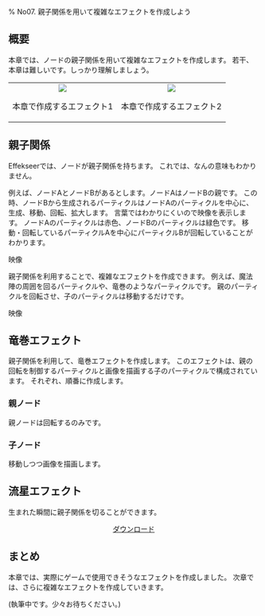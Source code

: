 ﻿% No07. 親子関係を用いて複雑なエフェクトを作成しよう

<div class="main">

## 概要

本章では、ノードの親子関係を用いて複雑なエフェクトを作成します。
若干、本章は難しいです。しっかり理解しましょう。

<table>
<tr>
<td>
<div align="center">
<img src="../../img/Tutorial/06_completed_1.gif.png">
<p>本章で作成するエフェクト1</p>
</div>
</td>
<td>
<div align="center">
<img src="../../img/Tutorial/06_completed_2.gif.png">
<p>本章で作成するエフェクト2</p>
</div>
</td>

</tr>
</table>

## 親子関係

Effekseerでは、ノードが親子関係を持ちます。
これでは、なんの意味もわかりません。

例えば、ノードAとノードBがあるとします。ノードAはノードBの親です。
この時、ノードBから生成されるパーティクルはノードAのパーティクルを中心に、生成、移動、回転、拡大します。
言葉ではわかりにくいので映像を表示します。
ノードAのパーティクルは赤色、ノードBのパーティクルは緑色です。
移動・回転しているパーティクルAを中心にパーティクルBが回転していることがわかります。

映像

親子関係を利用することで、複雑なエフェクトを作成できます。
例えば、魔法陣の周囲を回るパーティクルや、竜巻のようなパーティクルです。
親のパーティクルを回転させ、子のパーティクルは移動するだけです。

映像

## 竜巻エフェクト

親子関係を利用して、竜巻エフェクトを作成します。
このエフェクトは、親の回転を制御するパーティクルと画像を描画する子のパーティクルで構成されています。
それぞれ、順番に作成します。

### 親ノード

親ノードは回転するのみです。

### 子ノード

移動しつつ画像を描画します。

## 流星エフェクト

生まれた瞬間に親子関係を切ることができます。




<div align="center">
<a href = "../../Sample/05_02_Sample.zip">ダウンロード</a>
</div>

## まとめ

本章では、実際にゲームで使用できそうなエフェクトを作成しました。
次章では、さらに複雑なエフェクトを作成していきます。

(執筆中です。少々お待ちください。)

</div>
